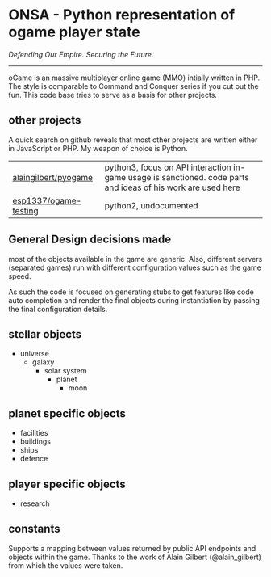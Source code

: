 # ONSA - Python representation of ogame player state

*Defending Our Empire. Securing the Future.*
* * * 

oGame is an  massive multiplayer online game (MMO) intially written in PHP.
The style is comparable to Command and Conquer series if you cut out the fun.
This code base tries to serve as a basis for other projects.


## other projects
A quick search on github reveals that most other projects are written either in JavaScript or PHP.
My weapon of choice is Python.

|  |  |
|----|----|
|[alaingilbert/pyogame](https://github.com/alaingilbert/pyogame) | python3, focus on API interaction in-game usage is sanctioned. code parts and ideas of his work are used here |
|[esp1337/ogame-testing](https://github.com/esp1337/ogame-testing) | python2, undocumented|

## General Design decisions made
most of the objects available in the game are generic. Also, different servers
(separated games) run with different configuration values such as the game speed.

As such the code is focused on generating stubs to get features like code auto completion and
render the final objects during instantiation by passing the final configuration details.



## stellar objects

 - universe
   - galaxy
     - solar system
       - planet
         - moon

## planet specific objects
 - facilities
 - buildings
 - ships
 - defence
 
## player specific objects 
 - research


## constants
Supports a mapping between values returned by public API endpoints
and objects within the game. Thanks to the work of Alain Gilbert (@alain_gilbert) from which 
the values were taken.
